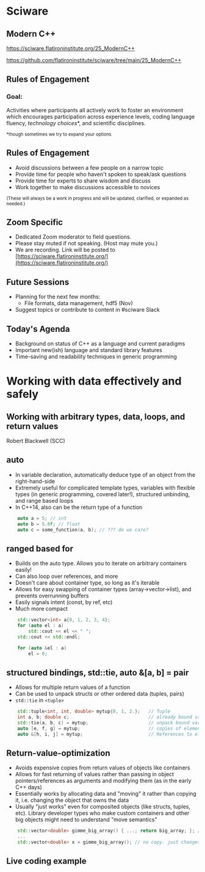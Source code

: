 # Sciware

## Modern C++

https://sciware.flatironinstitute.org/25_ModernC++

https://github.com/flatironinstitute/sciware/tree/main/25_ModernC++


## Rules of Engagement

### Goal:

Activities where participants all actively work to foster an environment which encourages participation across experience levels, coding language fluency, *technology choices*\*, and scientific disciplines.

<small>\*though sometimes we try to expand your options</small>


## Rules of Engagement

- Avoid discussions between a few people on a narrow topic
- Provide time for people who haven't spoken to speak/ask questions
- Provide time for experts to share wisdom and discuss
- Work together to make discussions accessible to novices

<small>
(These will always be a work in progress and will be updated, clarified, or expanded as needed.)
</small>


## Zoom Specific

- Dedicated Zoom moderator to field questions.
- Please stay muted if not speaking. (Host may mute you.)
- We are recording. Link will be posted to [https://sciware.flatironinstitute.org/](https://sciware.flatironinstitute.org/)


## Future Sessions

- Planning for the next few months:
   - File formats, data management, hdf5 (Nov)
- Suggest topics or contribute to content in #sciware Slack


## Today's Agenda

- Background on status of C++ as a language and current paradigms
- Important new(ish) language and standard library features
- Time-saving and readability techniques in generic programming



# Working with data effectively and safely
## Working with arbitrary types, data, loops, and return values

Robert Blackwell (SCC)


## auto

* In variable declaration, automatically deduce type of an object from the right-hand-side
* Extremely useful for complicated template types, variables with flexible types (in generic
  programming, covered later!), structured unbinding, and range based loops
* In C++14, also can be the return type of a function

```c++
    auto a = 5; // int
    auto b = 5.0f; // float
    auto c = some_function(a, b); // ??? do we care?
```


## ranged based for

* Builds on the auto type. Allows you to iterate on arbitrary containers easily!
* Can also loop over references, and more
* Doesn't care about container type, so long as it's iterable
* Allows for easy swapping of container types (array->vector->list), and prevents overrunning buffers
* Easily signals intent (const, by ref, etc)
* Much more compact

```c++
    std::vector<int> a{0, 1, 2, 3, 4};
    for (auto el : a)
        std::cout << el << " ";
    std::cout << std::endl;

    for (auto &el : a)
        el = 0;
```


## structured bindings, std::tie, auto &[a, b] = pair

* Allows for multiple return values of a function
* Can be used to unpack structs or other ordered data (tuples, pairs)
* `std::tie` in `<tuple>`

```c++
    std::tuple<int, int, double> mytup{0, 1, 2.};   // Tuple
    int a, b; double c;                             // already bound variables
    std::tie(a, b, c) = mytup;                      // unpack bound variables into copies
    auto [e, f, g] = mytup;                         // copies of elements
    auto &[h, i, j] = mytup;                        // References to elements in mytup
```

## Return-value-optimization

* Avoids expensive copies from return values of objects like containers
* Allows for fast returning of values rather than passing in object pointers/references as
  arguments and modifying them (as in the early C++ days)
* Essentially works by allocating data and "moving" it rather than copying it, i.e. changing
  the object that owns the data
* Usually "just works" even for composited objects (like structs, tuples, etc). Library
  developer types who make custom containers and other big objects might need to understand
  "move semantics"

```c++
    std::vector<double> gimme_big_array() { ...; return big_array; }; // no-no in the olden days
    ...
    std::vector<double> x = gimme_big_array(); // no copy. just changes the data that x points to.
```


## Live coding example

